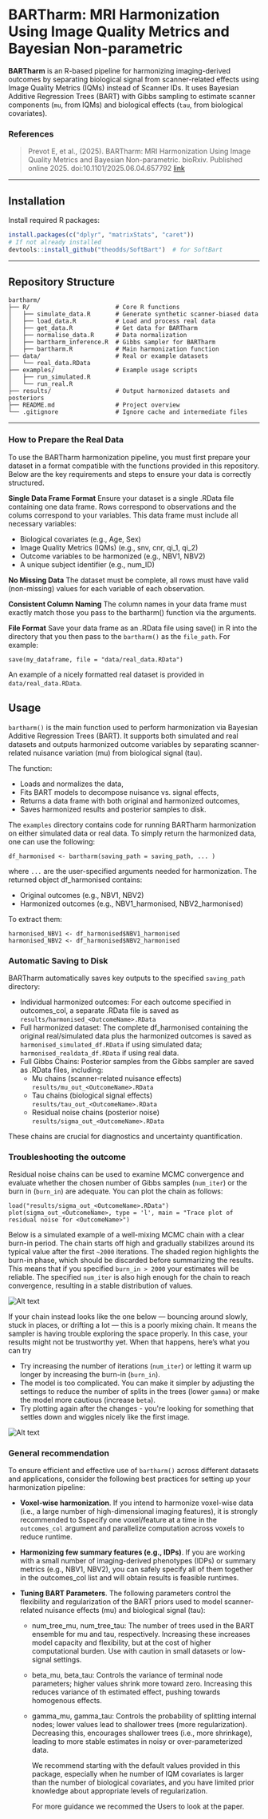 # BARTharm: MRI Harmonization Using Image Quality Metrics and Bayesian Non-parametric

**BARTharm** is an R-based pipeline for harmonizing imaging-derived outcomes by separating biological signal from scanner-related effects using Image Quality Metrics (IQMs) instead of Scanner IDs. It uses Bayesian Additive Regression Trees (BART) with Gibbs sampling to estimate scanner components (`mu`, from IQMs) and biological effects (`tau`, from biological covariates).


### References

> Prevot E, et al., (2025). BARTharm: MRI Harmonization Using Image Quality Metrics and Bayesian Non-parametric. bioRxiv. Published online 2025. doi:10.1101/2025.06.04.657792 [link](https://www.biorxiv.org/content/10.1101/2025.06.04.657792v1)


---


## Installation

Install required R packages:

```r
install.packages(c("dplyr", "matrixStats", "caret"))
# If not already installed
devtools::install_github("theodds/SoftBart")  # for SoftBart
```

---

## Repository Structure

``` 
bartharm/
├── R/                        # Core R functions
│   ├── simulate_data.R       # Generate synthetic scanner-biased data
│   ├── load_data.R           # Load and process real data
│   ├── get_data.R            # Get data for BARTharm
│   ├── normalise_data.R      # Data normalization
│   ├── bartharm_inference.R  # Gibbs sampler for BARTharm
│   ├── bartharm.R            # Main harmonization function
├── data/                     # Real or example datasets
│   └── real_data.RData
├── examples/                 # Example usage scripts
│   ├── run_simulated.R
│   └── run_real.R
├── results/                  # Output harmonized datasets and posteriors
├── README.md                 # Project overview
└── .gitignore                # Ignore cache and intermediate files
```

---

### How to Prepare the Real Data

To use the BARTharm harmonization pipeline, you must first prepare your dataset in a format compatible with the functions provided in this repository. Below are the key requirements and steps to ensure your data is correctly structured.

**Single Data Frame Format**
Ensure your dataset is a single .RData file containing one data frame. Rows correspond to observations and the colums correspond to your variables. This data frame must include all necessary variables:
- Biological covariates (e.g., Age, Sex)
- Image Quality Metrics (IQMs) (e.g., snv, cnr, qi_1, qi_2)
- Outcome variables to be harmonized (e.g., NBV1, NBV2)
- A unique subject identifier (e.g., num_ID)

**No Missing Data**
The dataset must be complete, all rows must have valid (non-missing) values for each variable of each observation.

**Consistent Column Naming**
The column names in your data frame must exactly match those you pass to the bartharm() function via the arguments.

**File Format**
Save your data frame as an .RData file using save() in R into the directory that you then pass to the `bartharm()` as the `file_path`. For example:
```
save(my_dataframe, file = "data/real_data.RData")
```

An example of a nicely formatted real dataset is provided in `data/real_data.RData`.

## Usage

`bartharm()` is the main function used to perform harmonization via Bayesian Additive Regression Trees (BART). It supports both simulated and real datasets and outputs harmonized outcome variables by separating scanner-related nuisance variation (mu) from biological signal (tau).

The function:
- Loads and normalizes the data,
- Fits BART models to decompose nuisance vs. signal effects,
- Returns a data frame with both original and harmonized outcomes,
- Saves harmonized results and posterior samples to disk.

The `examples` directory contains code for running BARTharm harmonization on either simulated data or real data. To simply return the harmonized data, one can use the following:

```
df_harmonised <- bartharm(saving_path = saving_path, ... )
```

where `...` are the user-specified arguments needed for harmonization. The returned object df_harmonised contains:
- Original outcomes (e.g., NBV1, NBV2)
- Harmonized outcomes (e.g., NBV1_harmonised, NBV2_harmonised)

To extract them:

```
harmonised_NBV1 <- df_harmonised$NBV1_harmonised
harmonised_NBV2 <- df_harmonised$NBV2_harmonised
```



###  Automatic Saving to Disk

BARTharm automatically saves key outputs to the specified `saving_path` directory:

- Individual harmonized outcomes: For each outcome specified in outcomes_col, a separate .RData file is saved as `results/harmonised_<OutcomeName>.RData`
- Full harmonized dataset: The complete df_harmonised containing the original real/simulated data plus the harmonized outcomes is saved as `harmonised_simulated_df.RData` if using simulated data; `harmonised_realdata_df.RData` if using real data.
- Full Gibbs Chains: Posterior samples from the Gibbs sampler are saved as .RData files, including:
  - Mu chains (scanner-related nuisance effects) `results/mu_out_<OutcomeName>.RData`
  - Tau chains (biological signal effects) `results/tau_out_<OutcomeName>.RData`
  - Residual noise chains (posterior noise) `results/sigma_out_<OutcomeName>.RData`

These chains are crucial for diagnostics and uncertainty quantification. 


### Troubleshooting the outcome

Residual noise chains can be used to examine MCMC convergence and evaluate whether the chosen number of Gibbs samples (`num_iter`) or the burn in (`burn_in`) are adequate. You can plot the chain as follows:


```
load("results/sigma_out_<OutcomeName>.RData")
plot(sigma_out_<OutcomeName>, type = 'l', main = "Trace plot of residual noise for <OutcomeName>")
```

Below is a simulated example of a well-mixing MCMC chain with a clear burn-in period. The chain starts off high and gradually stabilizes around its typical value after the first `~2000` iterations. The shaded region highlights the burn-in phase, which should be discarded before summarizing the results. This means that if you specified `burn_in > 2000` your estimates will be reliable. The specified `num_iter` is also high enough for the chain to reach convergence, resulting in a stable distribution of values.

![Alt text](examples/MCMC-burn-in-example.png)

If your chain instead looks like the one below — bouncing around slowly, stuck in places, or drifting a lot — this is a poorly mixing chain. It means the sampler is having trouble exploring the space properly. In this case, your results might not be trustworthy yet. When that happens, here’s what you can try

- Try increasing the number of iterations (`num_iter`) or letting it warm up longer by increasing the burn-in (`burn_in`).
- The model is too complicated. You can make it simpler by adjusting the settings to reduce the number of splits in the trees (lower `gamma`) or make the model more cautious (increase `beta`).
- Try plotting again after the changes - you're looking for something that settles down and wiggles nicely like the first image.

![Alt text](examples/MCMC-poor-example.png)


### General recommendation

To ensure efficient and effective use of `bartharm()` across different datasets and applications, consider the following best practices for setting up your harmonization pipeline:

- **Voxel-wise harmonization**. If you intend to harmonize voxel-wise data (i.e., a large number of high-dimensional imaging features), it is strongly recommended to Sspecify one voxel/feature at a time in the `outcomes_col` argument and parallelize computation across voxels to reduce runtime.

- **Harmonizing few summary features (e.g., IDPs)**. If you are working with a small number of imaging-derived phenotypes (IDPs) or summary metrics (e.g., NBV1, NBV2), you can safely specify all of them together in the outcomes_col list and will obtain results is feasible runtimes.

- **Tuning BART Parameters**. The following parameters control the flexibility and regularization of the BART priors used to model scanner-related nuisance effects (mu) and biological signal (tau):
  - num_tree_mu, num_tree_tau: The number of trees used in the BART ensemble for mu and tau, respectively. Increasing these increases model capacity and flexibility, but at the cost of higher computational burden. Use with caution in small datasets or low-signal settings.
  - beta_mu, beta_tau: Controls the variance of terminal node parameters; higher values shrink more toward zero. Increasing this reduces variance of th estimated effect, pushing towards homogenous effects. 
  - gamma_mu, gamma_tau: Controls the probability of splitting internal nodes; lower values lead to shallower trees (more regularization). Decreasing this, encourages shallower trees (i.e., more shrinkage), leading to more stable estimates in noisy or over-parameterized data.

    We recommend starting with the default values provided in this package, especially when he number of IQM covariates is larger than the number of biological covariates, and you have limited prior knowledge about appropriate levels of regularization.

    For more guidance we recommed the Users to look at the paper.

